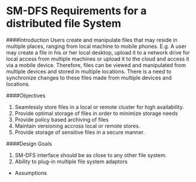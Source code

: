 # SM-DFS Requirements for a distributed file System

####Introduction
Users create and manipulate files that may reside in multiple places, ranging from local machine to mobile phones. E.g. A user may create a file in his or her local desktop, upload it to a network drive for local access from multiple machines or upload it to the cloud and access it via a mobile device. Therefore, files can be viewed and manipulated from multiple devices and stored in multiple locations. There is a need to synchronize changes to these files made from multiple devices and locations. 

####Objectives
1. Seamlessly store files in a local or remote cluster for high availability.
2. Provide optimal storage of files in order to minimize storage needs
3. Provide policy based archiving of files
4. Maintain versioning accross local or remote stores.
5. Provide storage of sensitive files in a secure manner.

####Design Goals
1. SM-DFS interface should be as close to any other file system.
2. Ability to plug-in multiple file system adaptors

- Assumptions

